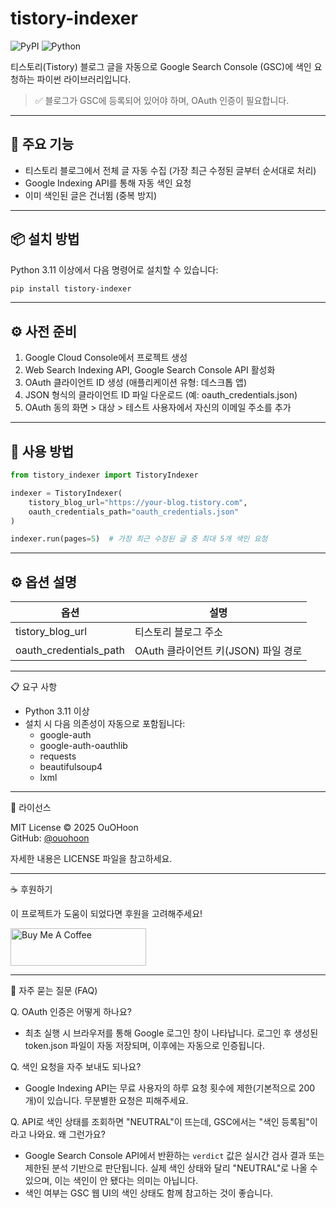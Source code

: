 # tistory-indexer

![PyPI](https://img.shields.io/pypi/v/tistory-indexer)
![Python](https://img.shields.io/pypi/pyversions/tistory-indexer)

티스토리(Tistory) 블로그 글을 자동으로 Google Search Console (GSC)에 색인 요청하는 파이썬 라이브러리입니다.

> ✅ 블로그가 GSC에 등록되어 있어야 하며, OAuth 인증이 필요합니다.

---

## 🚀 주요 기능

- 티스토리 블로그에서 전체 글 자동 수집 (가장 최근 수정된 글부터 순서대로 처리)
- Google Indexing API를 통해 자동 색인 요청
- 이미 색인된 글은 건너뜀 (중복 방지)

---

## 📦 설치 방법

Python 3.11 이상에서 다음 명령어로 설치할 수 있습니다:

```bash
pip install tistory-indexer
```

---

## ⚙️ 사전 준비

1. Google Cloud Console에서 프로젝트 생성
2. Web Search Indexing API, Google Search Console API 활성화
3. OAuth 클라이언트 ID 생성 (애플리케이션 유형: 데스크톱 앱)
4. JSON 형식의 클라이언트 ID 파일 다운로드 (예: oauth_credentials.json)
5. OAuth 동의 화면 > 대상 > 테스트 사용자에서 자신의 이메일 주소를 추가

---

## 🧪 사용 방법

```python
from tistory_indexer import TistoryIndexer

indexer = TistoryIndexer(
    tistory_blog_url="https://your-blog.tistory.com",
    oauth_credentials_path="oauth_credentials.json"
)

indexer.run(pages=5)  # 가장 최근 수정된 글 중 최대 5개 색인 요청
```

---

## ⚙️ 옵션 설명

| **옵션**               | **설명**                            |
| ---------------------- | ----------------------------------- |
| tistory_blog_url       | 티스토리 블로그 주소                |
| oauth_credentials_path | OAuth 클라이언트 키(JSON) 파일 경로 |

---

📋 요구 사항

- Python 3.11 이상
- 설치 시 다음 의존성이 자동으로 포함됩니다:
  - google-auth
  - google-auth-oauthlib
  - requests
  - beautifulsoup4
  - lxml

---

📜 라이선스

MIT License © 2025 OuOHoon  
GitHub: [@ouohoon](https://github.com/ouohoon)

자세한 내용은 LICENSE 파일을 참고하세요.

---

☕ 후원하기

이 프로젝트가 도움이 되었다면 후원을 고려해주세요!

<a href="https://www.buymeacoffee.com/OuOHoon" target="_blank"><img src="https://cdn.buymeacoffee.com/buttons/v2/default-yellow.png" alt="Buy Me A Coffee" style="height: 60px !important;width: 217px !important;" ></a>

---

🙋 자주 묻는 질문 (FAQ)

Q. OAuth 인증은 어떻게 하나요?

- 최초 실행 시 브라우저를 통해 Google 로그인 창이 나타납니다. 로그인 후 생성된 token.json 파일이 자동 저장되며, 이후에는 자동으로 인증됩니다.

Q. 색인 요청을 자주 보내도 되나요?

- Google Indexing API는 무료 사용자의 하루 요청 횟수에 제한(기본적으로 200개)이 있습니다. 무분별한 요청은 피해주세요.

Q. API로 색인 상태를 조회하면 "NEUTRAL"이 뜨는데, GSC에서는 "색인 등록됨"이라고 나와요. 왜 그런가요?

- Google Search Console API에서 반환하는 `verdict` 값은 실시간 검사 결과 또는 제한된 분석 기반으로 판단됩니다. 실제 색인 상태와 달리 "NEUTRAL"로 나올 수 있으며, 이는 색인이 안 됐다는 의미는 아닙니다.
- 색인 여부는 GSC 웹 UI의 색인 상태도 함께 참고하는 것이 좋습니다.
